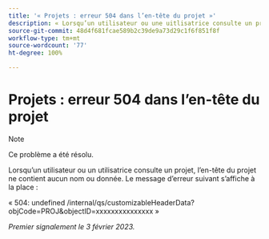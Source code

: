 ```yaml
---
title: '« Projets : erreur 504 dans l’en-tête du projet »'
description: « Lorsqu’un utilisateur ou une uitlisatrice consulte un projet, l’en-tête du projet ne contient aucun nom ou donnée. Un message d’erreur s’affiche à la place. »
source-git-commit: 48d4f681fcae589b2c39de9a73d29c1f6f851f8f
workflow-type: tm+mt
source-wordcount: '77'
ht-degree: 100%

---
```



# Projets : erreur 504 dans l’en-tête du projet

>[!NOTE]
>
>Ce problème a été résolu.

Lorsqu’un utilisateur ou un utilisatrice consulte un projet, l’en-tête du projet ne contient aucun nom ou donnée. Le message d’erreur suivant s’affiche à la place :

« 504: undefined /internal/qs/customizableHeaderData?objCode=PROJ&amp;objectID=xxxxxxxxxxxxxxx »

_Premier signalement le 3 février 2023._

